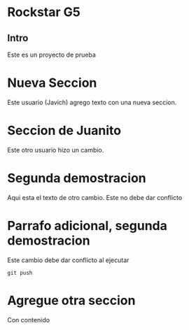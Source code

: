 # Rockstar G5

## Intro

Este es un proyecto de prueba

# Nueva Seccion
Este usuario (Javich) agrego texto con una nueva seccion.

# Seccion de Juanito
Este otro usuario hizo un cambio.

# Segunda demostracion
Aqui esta el texto de otro cambio. Este no debe dar conflicto

# Parrafo adicional, segunda demostracion
Este cambio debe dar conflicto al ejecutar

```
git push
```

# Agregue otra seccion
Con contenido
